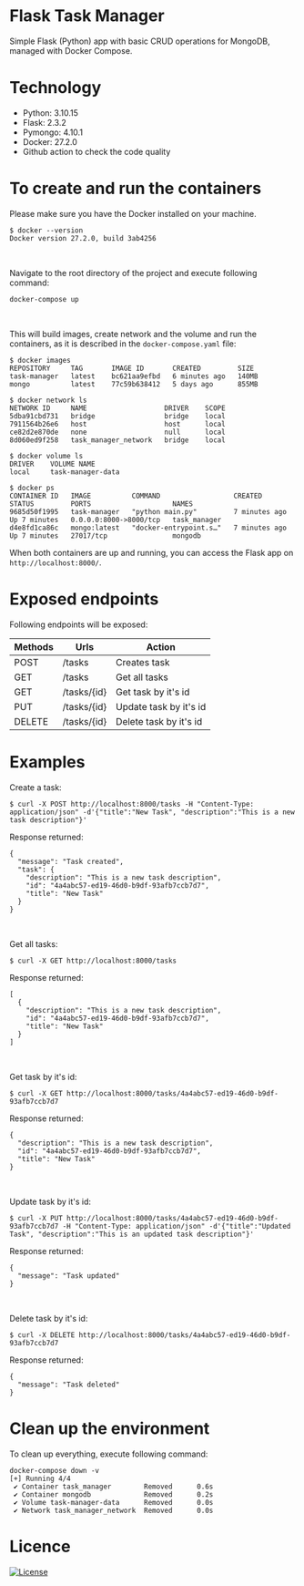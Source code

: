 # Flask Task Manager 
Simple Flask (Python) app with basic CRUD operations for MongoDB, managed with Docker Compose.

# Technology
- Python: 3.10.15
- Flask: 2.3.2
- Pymongo: 4.10.1
- Docker: 27.2.0
- Github action to check the code quality

# To create and run the containers
Please make sure you have the Docker installed on your machine.
```
$ docker --version
Docker version 27.2.0, build 3ab4256
```
<br>

Navigate to the root directory of the project and execute following command:
```
docker-compose up
```
<br>

This will build images, create network and the volume and run the containers, as it is described in the `docker-compose.yaml` file:
```
$ docker images 
REPOSITORY     TAG       IMAGE ID       CREATED         SIZE
task-manager   latest    bc621aa9efbd   6 minutes ago   140MB
mongo          latest    77c59b638412   5 days ago      855MB
```
```
$ docker network ls
NETWORK ID     NAME                   DRIVER    SCOPE
5dba91cbd731   bridge                 bridge    local
7911564b26e6   host                   host      local
ce82d2e870de   none                   null      local
8d060ed9f258   task_manager_network   bridge    local
```
```
$ docker volume ls
DRIVER    VOLUME NAME
local     task-manager-data
```
```
$ docker ps
CONTAINER ID   IMAGE          COMMAND                  CREATED         STATUS         PORTS                    NAMES
9685d50f1995   task-manager   "python main.py"         7 minutes ago   Up 7 minutes   0.0.0.0:8000->8000/tcp   task_manager
d4e8fd1ca86c   mongo:latest   "docker-entrypoint.s…"   7 minutes ago   Up 7 minutes   27017/tcp                mongodb
```
When both containers are up and running, you can access the Flask app on `http://localhost:8000/`.

# Exposed endpoints
Following endpoints will be exposed:

| Methods | Urls         | Action                  |
|---------|--------------|-------------------------|
| POST    | /tasks       | Creates task            |
| GET     | /tasks       | Get all tasks           |
| GET     | /tasks/{id}  | Get task by it's id     |
| PUT     | /tasks/{id}  | Update task by it's id  |
| DELETE  | /tasks/{id}  | Delete task by it's id  |

# Examples
Create a task:
```
$ curl -X POST http://localhost:8000/tasks -H "Content-Type: application/json" -d'{"title":"New Task", "description":"This is a new task description"}'
```
Response returned:
```
{
  "message": "Task created",
  "task": {
    "description": "This is a new task description",
    "id": "4a4abc57-ed19-46d0-b9df-93afb7ccb7d7",
    "title": "New Task"
  }
}
```
<br>

Get all tasks:
```
$ curl -X GET http://localhost:8000/tasks
```
Response returned:
```
[
  {
    "description": "This is a new task description",
    "id": "4a4abc57-ed19-46d0-b9df-93afb7ccb7d7",
    "title": "New Task"
  }
]
```
<br>

Get task by it's id:
```
$ curl -X GET http://localhost:8000/tasks/4a4abc57-ed19-46d0-b9df-93afb7ccb7d7
```
Response returned:
```
{
  "description": "This is a new task description",
  "id": "4a4abc57-ed19-46d0-b9df-93afb7ccb7d7",
  "title": "New Task"
}
```
<br>

Update task by it's id:
```
$ curl -X PUT http://localhost:8000/tasks/4a4abc57-ed19-46d0-b9df-93afb7ccb7d7 -H "Content-Type: application/json" -d'{"title":"Updated Task", "description":"This is an updated task description"}'
```
Response returned:
```
{
  "message": "Task updated"
}
```
<br>

Delete task by it's id:
```
$ curl -X DELETE http://localhost:8000/tasks/4a4abc57-ed19-46d0-b9df-93afb7ccb7d7
```
Response returned:
```
{
  "message": "Task deleted"
}
```
# Clean up the environment
To clean up everything, execute following command:
```
docker-compose down -v
[+] Running 4/4
 ✔ Container task_manager        Removed      0.6s 
 ✔ Container mongodb             Removed      0.2s 
 ✔ Volume task-manager-data      Removed      0.0s 
 ✔ Network task_manager_network  Removed      0.0s      
```

# Licence
[![License](https://img.shields.io/badge/License-Apache_2.0-blue.svg)](https://opensource.org/licenses/Apache-2.0)
